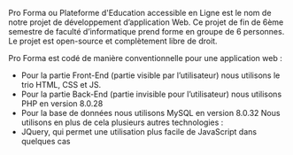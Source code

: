 Pro Forma ou Plateforme d'Education accessible en Ligne est le nom de notre projet de 
développement d’application Web. Ce projet de fin de 6ème semestre de faculté d’informatique prend forme 
en groupe de 6 personnes. Le projet est open-source et complètement libre de droit.

Pro Forma est codé de manière conventionnelle pour une application web : 
- Pour la partie Front-End (partie visible par l’utilisateur) nous utilisons le trio HTML, CSS et JS.
- Pour la partie Back-End (partie invisible pour l’utilisateur) nous utilisons PHP en version 8.0.28
- Pour la base de données nous utilisons MySQL en version 8.0.32
Nous utilisons en plus de cela plusieurs autres technologies : 
- JQuery, qui permet une utilisation plus facile de JavaScript dans quelques cas

